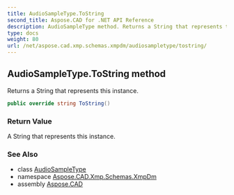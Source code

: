 ```yaml
---
title: AudioSampleType.ToString
second_title: Aspose.CAD for .NET API Reference
description: AudioSampleType method. Returns a String that represents this instance
type: docs
weight: 80
url: /net/aspose.cad.xmp.schemas.xmpdm/audiosampletype/tostring/
---
```

## AudioSampleType.ToString method

Returns a String that represents this instance.

```csharp
public override string ToString()
```

### Return Value

A String that represents this instance.

### See Also

* class [AudioSampleType](../)
* namespace [Aspose.CAD.Xmp.Schemas.XmpDm](../../audiosampletype/)
* assembly [Aspose.CAD](../../../)


